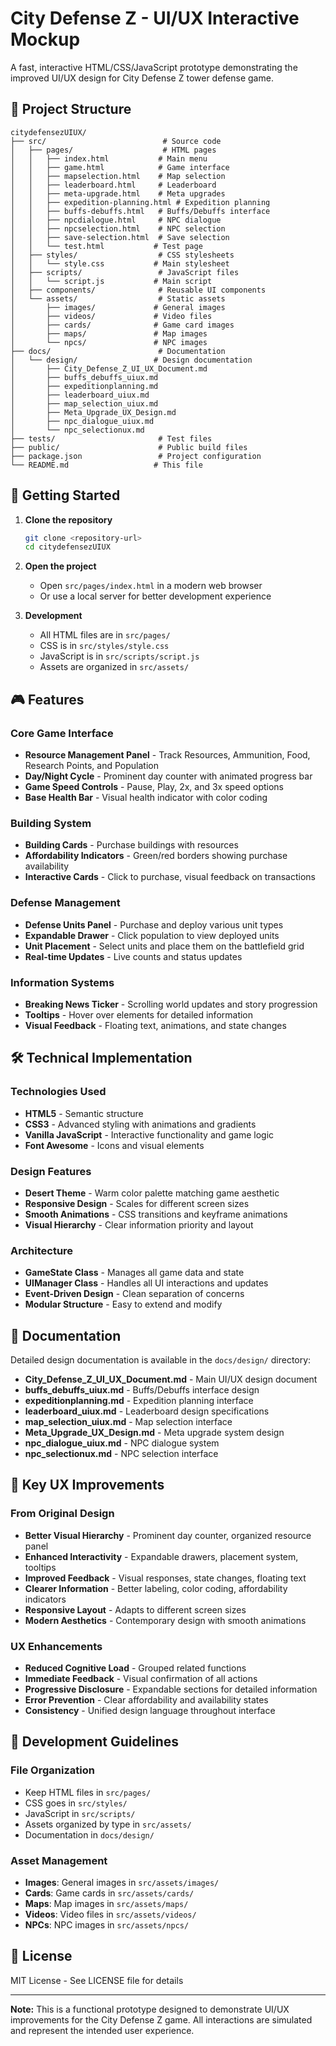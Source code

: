 # City Defense Z - UI/UX Interactive Mockup

A fast, interactive HTML/CSS/JavaScript prototype demonstrating the improved UI/UX design for City Defense Z tower defense game.

## 📁 Project Structure

```
citydefensezUIUX/
├── src/                          # Source code
│   ├── pages/                    # HTML pages
│   │   ├── index.html           # Main menu
│   │   ├── game.html            # Game interface
│   │   ├── mapselection.html    # Map selection
│   │   ├── leaderboard.html     # Leaderboard
│   │   ├── meta-upgrade.html    # Meta upgrades
│   │   ├── expedition-planning.html # Expedition planning
│   │   ├── buffs-debuffs.html   # Buffs/Debuffs interface
│   │   ├── npcdialogue.html     # NPC dialogue
│   │   ├── npcselection.html    # NPC selection
│   │   ├── save-selection.html  # Save selection
│   │   └── test.html           # Test page
│   ├── styles/                  # CSS stylesheets
│   │   └── style.css           # Main stylesheet
│   ├── scripts/                 # JavaScript files
│   │   └── script.js           # Main script
│   ├── components/              # Reusable UI components
│   └── assets/                  # Static assets
│       ├── images/             # General images
│       ├── videos/             # Video files
│       ├── cards/              # Game card images
│       ├── maps/               # Map images
│       └── npcs/               # NPC images
├── docs/                        # Documentation
│   └── design/                 # Design documentation
│       ├── City_Defense_Z_UI_UX_Document.md
│       ├── buffs_debuffs_uiux.md
│       ├── expeditionplanning.md
│       ├── leaderboard_uiux.md
│       ├── map_selection_uiux.md
│       ├── Meta_Upgrade_UX_Design.md
│       ├── npc_dialogue_uiux.md
│       └── npc_selectionux.md
├── tests/                       # Test files
├── public/                      # Public build files
├── package.json                 # Project configuration
└── README.md                   # This file
```

## 🚀 Getting Started

1. **Clone the repository**
   ```bash
   git clone <repository-url>
   cd citydefensezUIUX
   ```

2. **Open the project**
   - Open `src/pages/index.html` in a modern web browser
   - Or use a local server for better development experience

3. **Development**
   - All HTML files are in `src/pages/`
   - CSS is in `src/styles/style.css`
   - JavaScript is in `src/scripts/script.js`
   - Assets are organized in `src/assets/`

## 🎮 Features

### Core Game Interface
- **Resource Management Panel** - Track Resources, Ammunition, Food, Research Points, and Population
- **Day/Night Cycle** - Prominent day counter with animated progress bar
- **Game Speed Controls** - Pause, Play, 2x, and 3x speed options
- **Base Health Bar** - Visual health indicator with color coding

### Building System
- **Building Cards** - Purchase buildings with resources
- **Affordability Indicators** - Green/red borders showing purchase availability
- **Interactive Cards** - Click to purchase, visual feedback on transactions

### Defense Management
- **Defense Units Panel** - Purchase and deploy various unit types
- **Expandable Drawer** - Click population to view deployed units
- **Unit Placement** - Select units and place them on the battlefield grid
- **Real-time Updates** - Live counts and status updates

### Information Systems
- **Breaking News Ticker** - Scrolling world updates and story progression
- **Tooltips** - Hover over elements for detailed information
- **Visual Feedback** - Floating text, animations, and state changes

## 🛠️ Technical Implementation

### Technologies Used
- **HTML5** - Semantic structure
- **CSS3** - Advanced styling with animations and gradients
- **Vanilla JavaScript** - Interactive functionality and game logic
- **Font Awesome** - Icons and visual elements

### Design Features
- **Desert Theme** - Warm color palette matching game aesthetic
- **Responsive Design** - Scales for different screen sizes
- **Smooth Animations** - CSS transitions and keyframe animations
- **Visual Hierarchy** - Clear information priority and layout

### Architecture
- **GameState Class** - Manages all game data and state
- **UIManager Class** - Handles all UI interactions and updates
- **Event-Driven Design** - Clean separation of concerns
- **Modular Structure** - Easy to extend and modify

## 📖 Documentation

Detailed design documentation is available in the `docs/design/` directory:

- **City_Defense_Z_UI_UX_Document.md** - Main UI/UX design document
- **buffs_debuffs_uiux.md** - Buffs/Debuffs interface design
- **expeditionplanning.md** - Expedition planning interface
- **leaderboard_uiux.md** - Leaderboard design specifications
- **map_selection_uiux.md** - Map selection interface
- **Meta_Upgrade_UX_Design.md** - Meta upgrade system design
- **npc_dialogue_uiux.md** - NPC dialogue system
- **npc_selectionux.md** - NPC selection interface

## 🎯 Key UX Improvements

### From Original Design
- **Better Visual Hierarchy** - Prominent day counter, organized resource panel
- **Enhanced Interactivity** - Expandable drawers, placement system, tooltips
- **Improved Feedback** - Visual responses, state changes, floating text
- **Clearer Information** - Better labeling, color coding, affordability indicators
- **Responsive Layout** - Adapts to different screen sizes
- **Modern Aesthetics** - Contemporary design with smooth animations

### UX Enhancements
- **Reduced Cognitive Load** - Grouped related functions
- **Immediate Feedback** - Visual confirmation of all actions
- **Progressive Disclosure** - Expandable sections for detailed information
- **Error Prevention** - Clear affordability and availability states
- **Consistency** - Unified design language throughout interface

## 🔧 Development Guidelines

### File Organization
- Keep HTML files in `src/pages/`
- CSS goes in `src/styles/`
- JavaScript in `src/scripts/`
- Assets organized by type in `src/assets/`
- Documentation in `docs/design/`

### Asset Management
- **Images**: General images in `src/assets/images/`
- **Cards**: Game cards in `src/assets/cards/`
- **Maps**: Map images in `src/assets/maps/`
- **Videos**: Video files in `src/assets/videos/`
- **NPCs**: NPC images in `src/assets/npcs/`

## 📝 License

MIT License - See LICENSE file for details

---

**Note:** This is a functional prototype designed to demonstrate UI/UX improvements for the City Defense Z game. All interactions are simulated and represent the intended user experience. 